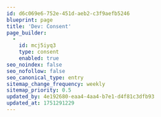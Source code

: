 ```yaml
---
id: d6c069e6-752e-451d-aeb2-c3f9aefb5246
blueprint: page
title: 'Dev: Consent'
page_builder:
  -
    id: mcj5iyq3
    type: consent
    enabled: true
seo_noindex: false
seo_nofollow: false
seo_canonical_type: entry
sitemap_change_frequency: weekly
sitemap_priority: 0.5
updated_by: 4e192680-eaa4-4aa4-b7e1-d4f81c3dfb93
updated_at: 1751291229
---
```

